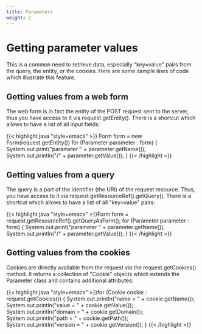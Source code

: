 ```yaml
---
title: Parameters
weight: 2
---
```

# Getting parameter values

This is a common need to retrieve data, especially "key=value" pairs from the query, the entity, or the cookies. Here are some sample lines of code which illustrate this feature.

## Getting values from a web form

The web form is in fact the entity of the POST request sent to the
server, thus you have access to it via request.getEntity().
 There is a shortcut which allows to have a list of all input fields:

 {{< highlight java "style=emacs" >}}    Form form = new Form(request.getEntity())
    for (Parameter parameter : form) {
        System.out.print("parameter " + parameter.getName());
        System.out.println("/" + parameter.getValue());
    }
{{< /highlight >}}

## Getting values from a query

The query is a part of the identifier (the URI) of the request resource. Thus, you have access to it via request.getResourceRef().getQuery(). There is a shortcut which allows to have a list of all "key=value" pairs:

{{< highlight java "style=emacs" >}}Form form = request.getResourceRef().getQueryAsForm();
for (Parameter parameter : form) {
    System.out.print("parameter " + parameter.getName());
    System.out.println("/" + parameter.getValue());
}
{{< /highlight >}}

## Getting values from the cookies

Cookies are directly available from the request via the request.getCookies() method. It returns a collection of "Cookie" objects which extends the Parameter class and contains additional attributes:

{{< highlight java "style=emacs" >}}for (Cookie cookie : request.getCookies()) {
    System.out.println("name = " + cookie.getName());
    System.out.println("value = " + cookie.getValue());
    System.out.println("domain = " + cookie.getDomain());
    System.out.println("path = " + cookie.getPath());
    System.out.println("version = " + cookie.getVersion());
}
{{< /highlight >}}
